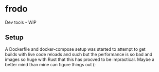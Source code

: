 # frodo
Dev tools - WIP

## Setup
A Dockerfile and docker-compose setup was started to attempt to get builds with live code reloads and such but the performance is so bad and images so huge with Rust that this has prooved to be impractical. Maybe a better mind than mine can figure things out (: